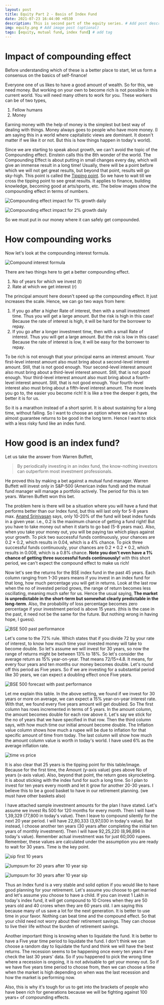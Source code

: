 ```yaml
---
layout: post
title: Equity Part 2 - Basis of Index Fund
date: 2021-07-23 16:44:00 +0530
description: This is second part of the equity series. # Add post description (optional)
img: equity.png # Add image post (optional)
tags: [equity, mutual fund, index fund] # add tag
---
```

# Impact of compounding effect

Before understanding which of these is a better place to start, let us form a consensus on the basics of self-finance!

Everyone one of us likes to have a good amount of wealth. So for this, we need money. But working on your own to become rich is not possible in this current world. You will need many others to work for you. These workers can be of two types,
1. Fellow humans
2. Money

Earning money with the help of money is the simplest but best way of dealing with things. Money always goes to people who have more money. (I am saying this in a world where capitalistic views are dominant. It doesn't matter if we like it or not. But this is how things happen in today's world).

Since we are starting to speak about growth, we can't avoid the topic of the Compounding effect. Einstein calls this the 8th wonder of the world. The Compounding Effect is about putting in small changes every day, which will give an immense result in a long time! Usually, there will be a point before which we will not get great results, but beyond that point, results will go sky-high. This point is called the <u>Tipping point</u>. So we have to wait till we cross the tipping point to see great results. It applies to finance, building knowledge, becoming good at arts/sports, etc. The below images show the compounding effect in terms of numbers.

![Compounding effect impact for 1% growth daily]({{site.baseurl}}/assets/img/compounding-power-1.jpeg)

![Compounding effect impact for 2% growth daily](https://www.chinasmack.com/wp-content/uploads/chinasmack/2014/01/peoples-daily-sina-weibo-people-who-work-a-bit-harder.jpg)

So we must put in our money where it can safely get compounded.

# How compounding works

Now let's look at the compounding interest formula.

![Compound interest formula](https://img.money.com/2021/01/compound-interest-formula.jpg?quality=60)

There are two things here to get a better compounding effect.
1. No of years for which we invest (t)
2. Rate at which we get interest (r)

The principal amount here doesn't speed up the compounding effect. It just increases the scale. Hence, we can go two ways from here:
1. If you go after a higher Rate of interest, then with a small investment time. Thus you will get a large amount. But the risk is high in this case! Because the rate of interest is high, it will be hard for the borrower to repay.
2. If you go after a longer investment time, then with a small Rate of interest. Thus you will get a large amount. But the risk is low in this case! Because the rate of interest is low, it will be easy for the borrower to repay.

To be rich is not enough that your principal earns an interest amount. Your first-level interest amount also must bring about a second-level interest amount. Still, that is not good enough. Your second-level interest amount also must bring about a third-level interest amount. Still, that is not good enough. Your third-level interest amount also must bring about a fourth-level interest amount. Still, that is not good enough. Your fourth-level interest also must bring about a fifth-level interest amount. The more levels you go to, the easier you become rich! It is like a tree the deeper it gets, the better it is for us.

So it is a marathon instead of a short sprint. It is about sustaining for a long time, without falling. So I want to choose an option where we can have almost guarantee returns to be good in the long term. Hence I want to stick with a less risky fund like an index fund.

# How good is an index fund?

Let us take the answer from Warren Buffett,

> By periodically investing in an index fund, the know-nothing investors can outperform most investment professionals.

He proved this by making a bet against a mutual fund manager. Warren Buffett will invest only in S&P-500 (American index fund) and the mutual fund manager will manage a portfolio actively. The period for this is ten years. Warren Buffett won this bet.

The problem here is there will be a situation where you will have a fund that performs better than our Index fund, but this will last only for 5-8 years max. [Anand Srinivasan](https://www.youtube.com/MoneyPechu/) says, only 10-20% of the fund will beat index funds in a given year. i.e., 0.2 is the maximum chance of getting a fund right! But you have to take money out when it starts to go bad (5-8 years max). Also, when you take your money out, you will be paying tax which plays against your growth. To pick two successful funds continuously, your chances are 0.2 * 0.2, which results in 0.04, which is a 4% chance. To pick three successful funds continuously, your chances are 0.2 * 0.2 * 0.2, which results in 0.008, which is a 0.8% chance. **Note you don't even have a 1% chance of getting three successful funds continuously!** with this short period, we can't expect the compound effect to make us rich!

Now let's see the returns for the BSE index fund in the past 45 years. Each column ranging from 1-30 years means if you invest in an index fund for that long, how much percentage you will get in returns. Look at the last row when the no of invested period grows, the range of return becomes less oscillating, meaning much safer for us. Hence the usual saying, **The market is unpredictable in the short-term but somewhat clearly predictable in the long-term**. Also, the probability of loss percentage becomes zero percentage if your investment period is above 15 years. (this is the case in the past, it need not be the same for the future. But nothing wrong in having hope, I guess).

![BSE 500 past performance](https://investingfunda.com/wp-content/uploads/2015/04/WhatsApp-Image-2020-05-10-at-2.49.48-PM.jpeg)

Let's come to the 72% rule. Which states that if you divide 72 by your rate of interest, to know how much time your invested money will take to become double. So let's assume we will invest for 30 years, so now the range of returns might be between 13% to 18%. So let's consider the average return as 15% year-on-year. That means 72/15=4.8. It means, for every four years and ten months our money becomes double. Let's round off this period as Five years. So if we are investing for a substantial period like 30 years, we can expect a doubling effect once Five years.

![BSE 500 forecast with past performance]({{site.baseurl}}/assets/img/bse_500_forcast_with_past_performance.png)

Let me explain this table. In the above setting, we found if we invest for 30 years or more on average, we can expect a 15% year-on-year interest rate. With that, we found every five years amount will get doubled. So The first column has rows incremented in terms of 5 years. In the amount column, the amount becomes double for each row above it. Let's say we stick for the no of years that we have specified in that row. Then the third column says, with how much time our initial amount become double. The Inflation value column shows how much a rupee will be due to inflation for that specific amount of time from today. The last column will show how much the amount column value is worth in today's world. I have used 6% as the average inflation rate.

![time vs price]({{site.baseurl}}/assets/img/time_vs_price.png)

It is also clear that 25 years is the tipping point for this table/image. Because for the first time, the Amount (y-axis value) goes above No of years (x-axis value). Also, beyond that point, the return goes skyrocketing. It is about sticking with the index fund for such a long time. So I plan to invest for ten years every month and let it grow for another 20-30 years. I believe this to be a good basket to have in our retirement planning. (we must have other baskets also)

I have attached sample investment amounts for the plan I have stated. Let's assume we invest Rs 500 for 120 months for every month. Then I will have 1,39,329 (77,800 in today's value). Then I leave to compound silently for the next 20 year period. I will have 22,80,333 (3,97,030 in today's value). But instead, I choose another ten years (30 years after completing the initial ten years of monthly investment). Then I will have 92,25,220 (8,96,896 in today's value). Remember actual investment was for just 60,000 rupees. Remember, these values are calculated under the assumption you are ready to wait for 30 years. Time is the key point.

![sip first 10 years]({{site.baseurl}}/assets/img/sip_first_10_years.png)

![lumpsum for 20 years after 10 year sip]({{site.baseurl}}/assets/img/lumpsum_for_20_years_after_10_year_sip.png)

![lumpsum for 30 years after 10 year sip]({{site.baseurl}}/assets/img/lumpsum_for_30_years_after_10_year_sip.png)

Thus an Index fund is a very stable and solid option if you would like to have good planning for your retirement. Let's assume you choose to get married and let's assume you choose to have a child. If you can invest 1 Lakh in today's index fund, it will get compound to 10 Crores when they are 50 years old and 40 crores when they are 60 years old. I am saying this because many of us save a lot for the next generation. It is better to use time in your favor. Nothing can beat time and the compound effect. So that your child need not worry about their retirement savings. They can choose to live their life without the burden of retirement savings.

Another important thing is knowing when to liquidate the fund. It is better to have a Five year time period to liquidate the fund. I don't think we can choose a random day to liquidate the fund and think we will have the best returns. The recession seems to be happening once every ten years if we check the last 30 years' data. So if you happened to pick the wrong time where a recession is ongoing, it is not advisable to get your money out. So if we have five years time period to choose from, then we can choose a time when the market is high depending on when was the last recession and how the market is performing now.

Also, this is why it's tough for us to get into the brackets of people who have been rich for generations because we will be fighting against 100 years+ of compounding effects.
